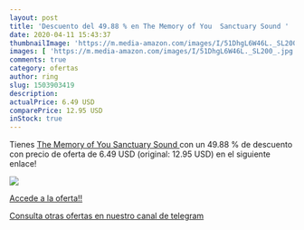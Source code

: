 ```yaml
---
layout: post
title: 'Descuento del 49.88 % en The Memory of You  Sanctuary Sound '
date: 2020-04-11 15:43:37
thumbnailImage: 'https://m.media-amazon.com/images/I/51DhgL6W46L._SL200_.jpg'
images: [ 'https://m.media-amazon.com/images/I/51DhgL6W46L._SL200_.jpg' ]
comments: true
category: ofertas
author: ring
slug: 1503903419
description:
actualPrice: 6.49 USD
comparePrice: 12.95 USD
inStock: true
---
```


Tienes [The Memory of You  Sanctuary Sound ](https://www.amazon.com/dp/1503903419/?tag=redken08-20) con un 49.88 % de descuento con precio de oferta de 6.49 USD (original: 12.95 USD) en el siguiente enlace!

[![](https://m.media-amazon.com/images/I/51DhgL6W46L._SL200_.jpg)](https://www.amazon.com/dp/1503903419/?tag=redken08-20)

[Accede a la oferta!!](https://www.amazon.com/dp/1503903419/?tag=redken08-20)

[Consulta otras ofertas en nuestro canal de telegram](https://t.me/s/ofertas25)
